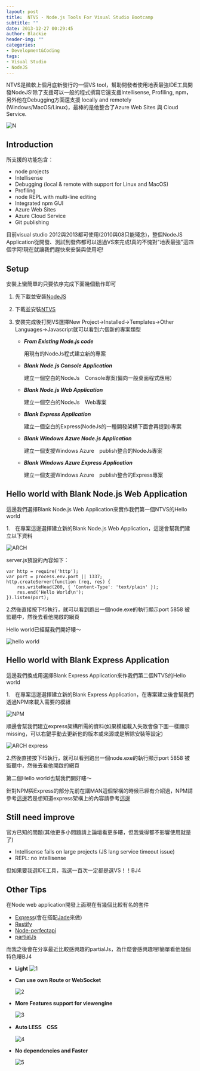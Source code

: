 ```yaml
---
layout: post
title:  NTVS - Node.js Tools For Visual Studio Bootcamp
subtitle: ""
date: 2013-12-27 00:29:45
author: Blackie
header-img: ""
categories:
- Development&Coding
tags:
- Visual Studio
- NodeJS
---
```


NTVS是微軟上個月底新發行的一個VS tool，幫助開發者使用地表最強IDE工具開發NodeJS!除了支援可以一般的程式撰寫它還支援Intellisense, Profiling, npm，另外他在Debugging方面還支援 locally and remotely (Windows/MacOS/Linux)，最棒的是他整合了Azure Web Sites 與 Cloud Service.

<!-- More -->

![N](https://dl.dropboxusercontent.com/u/20925528/%E6%8A%80%E8%A1%93Blog/blogs/20131227/Codeplex%20Logo.png)

## Introduction

所支援的功能包含：

- node projects
- Intellisense
- Debugging (local & remote with support for Linux and MacOS)
- Profiling
- node REPL with multi-line editing
- Integrated npm GUI
- Azure Web Sites
- Azure Cloud Service
- Git publishing

目前visual studio 2012與2013都可使用(2010與08只能殘念)，整個NodeJS Application從開發、測試到發佈都可以透過VS來完成!真的不愧對"地表最強"這四個字阿!現在就讓我們趕快來安裝與使用吧!

## Setup

安裝上蠻簡單的只要依序完成下面幾個動作即可

1. 先下載並安裝[NodeJS](http://nodejs.org/)
2. 下載並安裝[NTVS](https://nodejstools.codeplex.com/releases)
3. 安裝完成後打開VS選擇New Project->Installed->Templates->Other Languages->Javascript就可以看到六個新的專案類型

	- <em>**From Existing Node.js code**</em>

		用現有的NodeJs程式建立新的專案	 	

	- <em>**Blank Node.js Console Application**</em>

		建立一個空白的NodeJs　Console專案(偏向一般桌面程式應用）

	- <em>**Blank Node.js Web Application**</em>

		建立一個空白的NodeJs　Web專案

	- <em>**Blank Express Application**</em>

		建立一個空白的Express(NodeJs的一種開發架構下面會再提到)專案

	- <em>**Blank Windows Azure Node.js Application**</em>

		建立一個支援Windows Azure　publish整合的NodeJs專案

	- <em>**Blank Windows Azure Express Application**</em>

		建立一個支援Windows Azure　publish整合的Express專案


## Hello world with Blank Node.js Web Application

這邊我們選擇Blank Node.js Web Application來實作我們第一個NTVS的Hello world

1.　在專案這邊選擇建立新的Blank Node.js Web Application，這邊會幫我們建立以下資料

![ARCH](https://dl.dropboxusercontent.com/u/20925528/%E6%8A%80%E8%A1%93Blog/blogs/20131227/Arch.PNG)

server.js預設的內容如下：

	var http = require('http');
	var port = process.env.port || 1337;
	http.createServer(function (req, res) {
	    res.writeHead(200, { 'Content-Type': 'text/plain' });
	    res.end('Hello World\n');
	}).listen(port);

2.然後直接按下f5執行，就可以看到跑出一個node.exe的執行顯示port 5858 被監聽中，然後去看他開啟的網頁

Hello world已經幫我們開好瞜～

![hello world](https://dl.dropboxusercontent.com/u/20925528/%E6%8A%80%E8%A1%93Blog/blogs/20131227/hello%20world.PNG)

## Hello world with Blank Express Application

這邊我們換成用選擇Blank Express Application來作我們第二個NTVS的Hello world

1.　在專案這邊選擇建立新的Blank Express Application，在專案建立後會幫我們透過NPM來載入需要的模組

![NPM](https://dl.dropboxusercontent.com/u/20925528/%E6%8A%80%E8%A1%93Blog/blogs/20131227/npm%20update.PNG)

順邊會幫我們建立express架構所需的資料(如果模組載入失敗會像下圖一樣顯示missing，可以右鍵手動去更新他的版本或來源或是解除安裝等設定)

![ARCH express](https://dl.dropboxusercontent.com/u/20925528/%E6%8A%80%E8%A1%93Blog/blogs/20131227/Arch%20express.PNG)

2.然後直接按下f5執行，就可以看到跑出一個node.exe的執行顯示port 5858 被監聽中，然後去看他開啟的網頁

第二個Hello world也幫我們開好瞜～

針對NPM與Express的部分先前在講MAN這個架構的時候已經有介紹過，NPM請參考[這邊](http://www.dotblogs.com.tw/blackie1019/archive/2013/10/23/125248.aspx)若是想知道express架構上的內容請參考[這邊](http://www.dotblogs.com.tw/blackie1019/archive/2013/10/23/125249.aspx)

## Still need improve

官方已知的問題(其他更多小問題請上論壇看更多瞜，但我覺得都不影響使用就是了)

- Intellisense fails on large projects (JS lang service timeout issue)
- REPL: no intellisense

但如果要我選IDE工具，我選一百次一定都是選VS！！BJ4

## Other Tips

在Node web application開發上面現在有幾個比較有名的套件

- [Express](http://expressjs.com/)(會在搭配[Jade](http://jade-lang.com/)來做)
- [Restify](http://mcavage.me/node-restify/)
- [Node-perfectapi](http://perfectapi.github.io/node-perfectapi/)
- [partialJs](http://www.partialjs.com/)

而我之後會在分享最近比較感興趣的partialJs，為什麼會感興趣哩!簡單看他幾個特色瞜BJ4

-	**Light**
	![1](https://dl.dropboxusercontent.com/u/20925528/%E6%8A%80%E8%A1%93Blog/blogs/20131227/compare_1.PNG)

-	**Can use own Route or WebSocket**

	![2](https://dl.dropboxusercontent.com/u/20925528/%E6%8A%80%E8%A1%93Blog/blogs/20131227/compare_2.PNG)

-	**More Features support for viewengine**

	![3](https://dl.dropboxusercontent.com/u/20925528/%E6%8A%80%E8%A1%93Blog/blogs/20131227/compare_3.PNG)

-	**Auto LESS　CSS**

	![4](https://dl.dropboxusercontent.com/u/20925528/%E6%8A%80%E8%A1%93Blog/blogs/20131227/compare_4.PNG)

-	**No dependencies and Faster**

	![5](https://dl.dropboxusercontent.com/u/20925528/%E6%8A%80%E8%A1%93Blog/blogs/20131227/compare_5.PNG)

